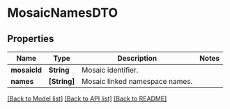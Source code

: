 # MosaicNamesDTO

## Properties
Name | Type | Description | Notes
------------ | ------------- | ------------- | -------------
**mosaicId** | **String** | Mosaic identifier. | 
**names** | **[String]** | Mosaic linked namespace names. | 

[[Back to Model list]](../README.md#documentation-for-models) [[Back to API list]](../README.md#documentation-for-api-endpoints) [[Back to README]](../README.md)


